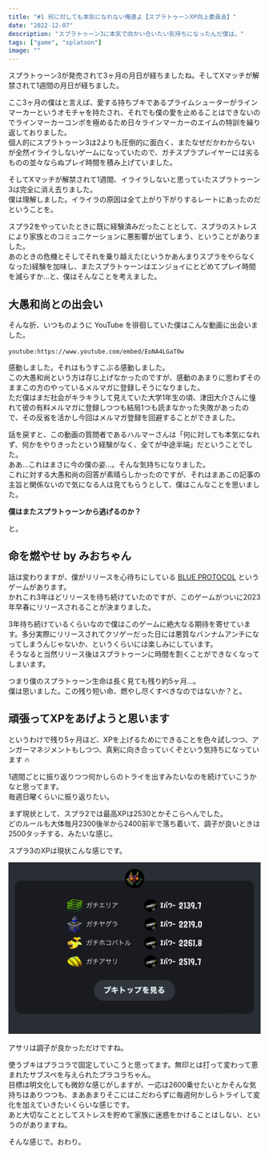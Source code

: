 ```yaml
---
title: "#1 何に対しても本気になれない俺達よ【スプラトゥーンXP向上委員会】"
date: "2022-12-07"
description: "スプラトゥーン3に本気で向かい合いたい気持ちになったんだ僕は。"
tags: ["game", "splatoon"]
image: ""
---
```


スプラトゥーン3が発売されて3ヶ月の月日が経ちましたね。そしてXマッチが解禁されて1週間の月日が経ちました。

ここ3ヶ月の僕はと言えば、愛する持ちブキであるプライムシューターがラインマーカーというオモチャを持たされ、それでも僕の愛を止めることはできないのでラインマーカーコンボを極めるため日々ラインマーカーのエイムの特訓を繰り返しておりました。  
個人的にスプラトゥーン3は2よりも圧倒的に面白く、またなぜだかわからないが全然イライラしないゲームになっていたので、ガチスプラプレイヤーには劣るものの並々ならぬプレイ時間を積み上げていました。

そしてXマッチが解禁されて1週間、イライラしないと思っていたスプラトゥーン3は完全に消え去りました。  
僕は理解しました。イライラの原因は全て上がり下がりするレートにあったのだということを。

スプラ2をやっていたときに既に経験済みだったこととして、スプラのストレスにより家族とのコミュニケーションに悪影響が出てしまう、ということがありました。  
あのときの危機とそしてそれを乗り越えた(というかあんまりスプラをやらなくなった)経験を加味し、またスプラトゥーンはエンジョイにとどめてプレイ時間を減らすか…と、僕はそんなことを考えました。

## 大愚和尚との出会い

そんな折、いつものように YouTube を徘徊していた僕はこんな動画に出会いました。

`youtube:https://www.youtube.com/embed/EoNA4LGaT0w`

感動しました。それはもうすこぶる感動しました。  
この大愚和尚という方は存じ上げなかったのですが、感動のあまりに思わずそのままこの方のやっているメルマガに登録しそうになりました。  
ただ僕はまだ社会がキラキラして見えていた大学1年生の頃、津田大介さんに憧れて彼の有料メルマガに登録しつつも結局1つも読まなかった失敗があったので、その反省を活かし今回はメルマガ登録を回避することができました。

話を戻すと、この動画の質問者であるハルマーさんは「何に対しても本気になれず、何かをやりきったという経験がなく、全てが中途半端」だということでした。  
ああ…これはまさに今の僕の姿…。そんな気持ちになりました。  
これに対する大愚和尚の回答が素晴らしかったのですが、それはまあこの記事の主旨と関係ないので気になる人は見てもらうとして、僕はこんなことを思いました。

**僕はまたスプラトゥーンから逃げるのか？**

と。

## 命を燃やせ by みおちゃん

話は変わりますが、僕がリリースを心待ちにしている [BLUE PROTOCOL](https://blue-protocol.com/) というゲームがあります。  
かれこれ3年ほどリリースを待ち続けていたのですが、このゲームがついに2023年早春にリリースされることが決まりました。

3年待ち続けているくらいなので僕はこのゲームに絶大なる期待を寄せています。多分実際にリリースされてクソゲーだった日には悪質なバンナムアンチになってしまうんじゃないか、というくらいには楽しみにしています。  
そうなると当然リリース後はスプラトゥーンに時間を割くことができなくなってしまいます。

つまり僕のスプラトゥーン生命は長く見ても残り約5ヶ月…。  
僕は思いました。この残り短い命、燃やし尽くすべきなのではないか？と。

## 頑張ってXPをあげようと思います

というわけで残り5ヶ月ほど、XPを上げるためにできることを色々試しつつ、アンガーマネジメントもしつつ、真剣に向き合っていくぞという気持ちになっています :fire:

1週間ごとに振り返りつつ何かしらのトライを出すみたいなのを続けていこうかなと思ってます。  
毎週日曜くらいに振り返りたい。

まず現状として、スプラ2では最高XPは2530とかそこらへんでした。  
どのルールも大体毎月2300後半から2400前半で落ち着いて、調子が良いときは2500タッチする、みたいな感じ。

スプラ3のXPは現状こんな感じです。

![現在のXP。ガチエリアは2139.7、ガチヤグラは2219.0、ガチホコは2261.8、ガチアサリは2519.7。](./01.png)

アサリは調子が良かっただけですね。

使うブキはプラコラで固定していこうと思ってます。無印とは打って変わって恵まれたサブスペを与えられたプラコラちゃん。  
目標は明文化しても微妙な感じがしますが、一応は2600乗せたいとかそんな気持ちはありつつも、まああまりそこにはこだわらずに毎週何かしらトライして変化を加えていきたいくらいな感じです。  
あと大切なこととしてストレスを貯めて家族に迷惑をかけることはしない、というのがありますね。

そんな感じで。おわり。
